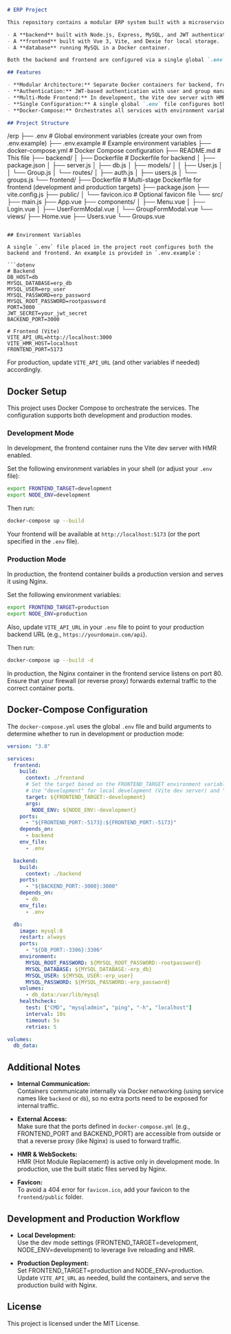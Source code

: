 ```markdown
# ERP Project

This repository contains a modular ERP system built with a microservice architecture. The system comprises:

- A **backend** built with Node.js, Express, MySQL, and JWT authentication.
- A **frontend** built with Vue 3, Vite, and Dexie for local storage.
- A **database** running MySQL in a Docker container.

Both the backend and frontend are configured via a single global `.env` file, which is used in both development and production environments.

## Features

- **Modular Architecture:** Separate Docker containers for backend, frontend, and database.
- **Authentication:** JWT-based authentication with user and group management.
- **Multi-Mode Frontend:** In development, the Vite dev server with HMR is used; in production, a production build is served via Nginx.
- **Single Configuration:** A single global `.env` file configures both the backend and frontend.
- **Docker-Compose:** Orchestrates all services with environment variable support.

## Project Structure
```

/erp
├── .env # Global environment variables (create your own from .env.example)
├── .env.example # Example environment variables
├── docker-compose.yml # Docker Compose configuration
├── README.md # This file
├── backend/
│ ├── Dockerfile # Dockerfile for backend
│ ├── package.json
│ ├── server.js
│ ├── db.js
│ ├── models/
│ │ ├── User.js
│ │ └── Group.js
│ └── routes/
│ ├── auth.js
│ ├── users.js
│ └── groups.js
└── frontend/
├── Dockerfile # Multi-stage Dockerfile for frontend (development and production targets)
├── package.json
├── vite.config.js
├── public/
│ └── favicon.ico # Optional favicon file
└── src/
├── main.js
├── App.vue
├── components/
│ ├── Menu.vue
│ ├── Login.vue
│ ├── UserFormModal.vue
│ └── GroupFormModal.vue
└── views/
├── Home.vue
├── Users.vue
└── Groups.vue

````

## Environment Variables

A single `.env` file placed in the project root configures both the backend and frontend. An example is provided in `.env.example`:

```dotenv
# Backend
DB_HOST=db
MYSQL_DATABASE=erp_db
MYSQL_USER=erp_user
MYSQL_PASSWORD=erp_password
MYSQL_ROOT_PASSWORD=rootpassword
PORT=3000
JWT_SECRET=your_jwt_secret
BACKEND_PORT=3000

# Frontend (Vite)
VITE_API_URL=http://localhost:3000
VITE_HMR_HOST=localhost
FRONTEND_PORT=5173
````

For production, update `VITE_API_URL` (and other variables if needed) accordingly.

## Docker Setup

This project uses Docker Compose to orchestrate the services. The configuration supports both development and production modes.

### Development Mode

In development, the frontend container runs the Vite dev server with HMR enabled.

Set the following environment variables in your shell (or adjust your `.env` file):

```bash
export FRONTEND_TARGET=development
export NODE_ENV=development
```

Then run:

```bash
docker-compose up --build
```

Your frontend will be available at `http://localhost:5173` (or the port specified in the `.env` file).

### Production Mode

In production, the frontend container builds a production version and serves it using Nginx.

Set the following environment variables:

```bash
export FRONTEND_TARGET=production
export NODE_ENV=production
```

Also, update `VITE_API_URL` in your `.env` file to point to your production backend URL (e.g., `https://yourdomain.com/api`).

Then run:

```bash
docker-compose up --build -d
```

In production, the Nginx container in the frontend service listens on port 80. Ensure that your firewall (or reverse proxy) forwards external traffic to the correct container ports.

## Docker-Compose Configuration

The `docker-compose.yml` uses the global `.env` file and build arguments to determine whether to run in development or production mode:

```yaml
version: "3.8"

services:
  frontend:
    build:
      context: ./frontend
      # Set the target based on the FRONTEND_TARGET environment variable.
      # Use "development" for local development (Vite dev server) and "production" for a production build.
      target: ${FRONTEND_TARGET:-development}
      args:
        NODE_ENV: ${NODE_ENV:-development}
    ports:
      - "${FRONTEND_PORT:-5173}:${FRONTEND_PORT:-5173}"
    depends_on:
      - backend
    env_file:
      - .env

  backend:
    build:
      context: ./backend
    ports:
      - "${BACKEND_PORT:-3000}:3000"
    depends_on:
      - db
    env_file:
      - .env

  db:
    image: mysql:8
    restart: always
    ports:
      - "${DB_PORT:-3306}:3306"
    environment:
      MYSQL_ROOT_PASSWORD: ${MYSQL_ROOT_PASSWORD:-rootpassword}
      MYSQL_DATABASE: ${MYSQL_DATABASE:-erp_db}
      MYSQL_USER: ${MYSQL_USER:-erp_user}
      MYSQL_PASSWORD: ${MYSQL_PASSWORD:-erp_password}
    volumes:
      - db_data:/var/lib/mysql
    healthcheck:
      test: ["CMD", "mysqladmin", "ping", "-h", "localhost"]
      interval: 10s
      timeout: 5s
      retries: 5

volumes:
  db_data:
```

## Additional Notes

- **Internal Communication:**  
  Containers communicate internally via Docker networking (using service names like `backend` or `db`), so no extra ports need to be exposed for internal traffic.

- **External Access:**  
  Make sure that the ports defined in `docker-compose.yml` (e.g., FRONTEND_PORT and BACKEND_PORT) are accessible from outside or that a reverse proxy (like Nginx) is used to forward traffic.

- **HMR & WebSockets:**  
  HMR (Hot Module Replacement) is active only in development mode. In production, use the built static files served by Nginx.

- **Favicon:**  
  To avoid a 404 error for `favicon.ico`, add your favicon to the `frontend/public` folder.

## Development and Production Workflow

- **Local Development:**  
  Use the dev mode settings (FRONTEND_TARGET=development, NODE_ENV=development) to leverage live reloading and HMR.

- **Production Deployment:**  
  Set FRONTEND_TARGET=production and NODE_ENV=production. Update `VITE_API_URL` as needed, build the containers, and serve the production build with Nginx.

## License

This project is licensed under the MIT License.

```

```
